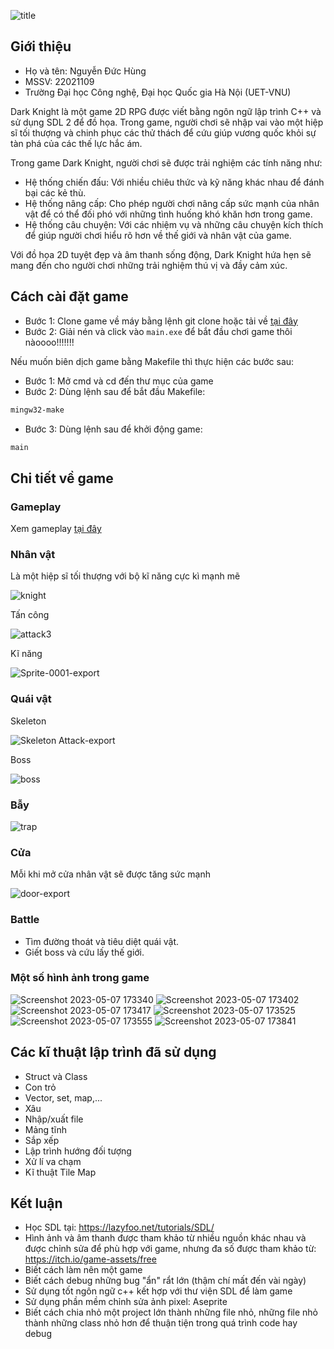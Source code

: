 ![title](https://user-images.githubusercontent.com/106372669/236672162-ec0173b3-d7e6-4a49-a81c-0baca967a784.gif)

## Giới thiệu
* Họ và tên: Nguyễn Đức Hùng
* MSSV: 22021109
* Trường Đại học Công nghệ, Đại học Quốc gia Hà Nội (UET-VNU)

Dark Knight là một game 2D RPG được viết bằng ngôn ngữ lập trình C++ và sử dụng SDL 2 để đồ họa. Trong game, người chơi sẽ nhập vai vào một hiệp sĩ tối thượng và chinh phục các thử thách để cứu giúp vương quốc khỏi sự tàn phá của các thế lực hắc ám.

Trong game Dark Knight, người chơi sẽ được trải nghiệm các tính năng như:

* Hệ thống chiến đấu: Với nhiều chiêu thức và kỹ năng khác nhau để đánh bại các kẻ thù.
* Hệ thống nâng cấp: Cho phép người chơi nâng cấp sức mạnh của nhân vật để có thể đối phó với những tình huống khó khăn hơn trong game.
* Hệ thống câu chuyện: Với các nhiệm vụ và những câu chuyện kích thích để giúp người chơi hiểu rõ hơn về thế giới và nhân vật của game.

Với đồ họa 2D tuyệt đẹp và âm thanh sống động, Dark Knight hứa hẹn sẽ mang đến cho người chơi những trải nghiệm thú vị và đầy cảm xúc.

## Cách cài đặt game
* Bước 1: Clone game về máy bằng lệnh git clone hoặc tải về [tại đây](https://github.com/hudzg/knight/archive/refs/heads/main.zip)
* Bước 2: Giải nén và click vào `main.exe` để bắt đầu chơi game thôi nàoooo!!!!!!!

Nếu muốn biên dịch game bằng Makefile thì thực hiện các bước sau:
* Bước 1: Mở cmd và cd đến thư mục của game
* Bước 2: Dùng lệnh sau để bắt đầu Makefile: 
```bash
mingw32-make
```
* Bước 3: Dùng lệnh sau để khởi động game:
```bash
main
```
## Chi tiết về game
### Gameplay
Xem gameplay [tại đây](https://youtu.be/C2Q8dkf2o7w)
### Nhân vật
Là một hiệp sĩ tối thượng với bộ kĩ năng cực kì mạnh mẽ

![knight](https://user-images.githubusercontent.com/106372669/236669112-f0188ad7-90e8-44da-bc9e-c9622da7d66e.gif)

Tấn công

![attack3](https://user-images.githubusercontent.com/106372669/236669287-3c047eb0-2119-4071-ac6a-c4b648fd2f84.gif)

Kĩ năng

![Sprite-0001-export](https://user-images.githubusercontent.com/106372669/236670667-3622f35a-42e4-45c2-bd36-07685a4ad31b.gif)
### Quái vật
Skeleton

![Skeleton Attack-export](https://user-images.githubusercontent.com/106372669/236670771-f50bc349-1c49-4822-8298-066f80e7fd99.gif)

Boss

![boss](https://user-images.githubusercontent.com/106372669/236670883-685ff1ee-752e-4e1d-a483-fcde5eaac788.gif)

### Bẫy

![trap](https://user-images.githubusercontent.com/106372669/236671042-99685a0e-8787-40be-8ef2-bf2f98aad0f0.png)

### Cửa
Mỗi khi mở cửa nhân vật sẽ được tăng sức mạnh

![door-export](https://user-images.githubusercontent.com/106372669/236671232-82d2a270-9efd-46ec-9241-6359a4a9bb90.png)

### Battle
* Tìm đường thoát và tiêu diệt quái vật.
* Giết boss và cứu lấy thế giới.

### Một số hình ảnh trong game
![Screenshot 2023-05-07 173340](https://user-images.githubusercontent.com/106372669/236672645-0fcd1303-c462-4d18-a670-79bc4abf9048.png)
![Screenshot 2023-05-07 173402](https://user-images.githubusercontent.com/106372669/236672652-7d16a364-2277-44b6-8db7-81751a0ec491.png)
![Screenshot 2023-05-07 173417](https://user-images.githubusercontent.com/106372669/236672654-7cfa0f1d-e402-47ec-bc7d-cc1bfae65cad.png)
![Screenshot 2023-05-07 173525](https://user-images.githubusercontent.com/106372669/236672656-7f4c07aa-2027-47da-9d06-cd6da026d879.png)
![Screenshot 2023-05-07 173555](https://user-images.githubusercontent.com/106372669/236672659-b4854c5e-7b10-41d5-8b50-a39c8d45e44a.png)
![Screenshot 2023-05-07 173841](https://user-images.githubusercontent.com/106372669/236672661-e3f8e67b-d2dc-4ded-be4f-8d22a9e0b9f0.png)


## Các kĩ thuật lập trình đã sử dụng
* Struct và Class
* Con trỏ
* Vector, set, map,...
* Xâu
* Nhập/xuất file
* Mảng tĩnh
* Sắp xếp
* Lập trình hướng đối tượng
* Xử lí va chạm
* Kĩ thuật Tile Map

## Kết luận
* Học SDL tại: https://lazyfoo.net/tutorials/SDL/
* Hình ảnh và âm thanh được tham khảo từ nhiều nguồn khác nhau và được chỉnh sửa để phù hợp với game, nhưng đa số được tham khảo từ: https://itch.io/game-assets/free
* Biết cách làm nên một game
* Biết cách debug những bug "ẩn" rẩt lớn (thậm chí mất đến vài ngày)
* Sử dụng tốt ngôn ngữ c++ kết hợp với thư viện SDL để làm game
* Sử dụng phần mềm chỉnh sửa ảnh pixel: Aseprite
* Biết cách chia nhỏ một project lớn thành những file nhỏ, những file nhỏ thành những class nhỏ hơn để thuận tiện trong quá trình code hay debug

